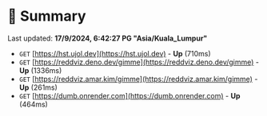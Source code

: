 # 📖 Summary
Last updated: **17/9/2024, 6:42:27 PG "Asia/Kuala_Lumpur"**

- `GET` [https://hst.ujol.dev](https://hst.ujol.dev) - **Up** (710ms)
- `GET` [https://reddviz.deno.dev/gimme](https://reddviz.deno.dev/gimme) - **Up** (1336ms)
- `GET` [https://reddviz.amar.kim/gimme](https://reddviz.amar.kim/gimme) - **Up** (261ms)
- `GET` [https://dumb.onrender.com](https://dumb.onrender.com) - **Up** (464ms)
